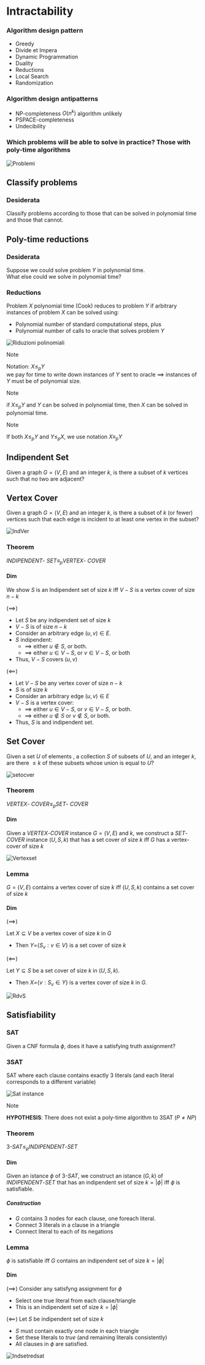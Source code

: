 # Intractability  
### Algorithm design pattern  
+ Greedy
+ Divide et Impera
+ Dynamic Programmation 
+ Duality
+ Reductions  
+ Local Search  
+ Randomization  

### Algorithm design antipatterns  
+ NP-completeness $O(n^k)$ algorithm unlikely
+ PSPACE-completeness 
+ Undecibility  

### Which problems will  be able to solve in practice? Those with poly-time algorithms  

![Problemi](./Scree/prob.png)  

## Classify problems  

### Desiderata 
 Classify problems according to those that can be solved in polynomial time and those that cannot.  

## Poly-time reductions  
### Desiderata   
Suppose we could solve problem $Y$ in polynomial time.  
What else could we solve in polynomial time? 

### Reductions  
Problem $X$ polynomial time (Cook) reduces to problem $Y$ if arbitrary instances of problem $X$ can be solved using:  
+ Polynomial number of standard computational steps, plus  
+ Polynomial number of calls to oracle that solves problem $Y$  

![Riduzioni polinomiali](./Scree/redpol.png)  

> [!NOTE]  
> Notation: $X \leq_p Y$  
> we pay for time to write down instances of $Y$ sent to oracle $\implies$ instances of $Y$ must be of polynomial size.  

> [!NOTE]  
> if $X \leq_p Y$ and $Y$ can be solved in polynomial time, then $X$ can be solved in polynomial time.  

> [!NOTE]  
> If both $X\leq_p Y$ and $Y\leq_p X$, we use notation $X \equiv_p Y$  

## Indipendent Set  
Given a graph $G=(V,E)$ and an integer $k$, is there a subset of $k$ vertices such that no two are adjacent?  

## Vertex Cover  
Given a graph $G=(V,E)$ and an integer $k$, is there a subset of $k$ (or fewer) vertices such that each edge is incident to at least one vertex in the subset?  

![IndVer](./Scree/indver.png)  

### Theorem   

$INDIPENDENT$- $SET \equiv_p VERTEX$- $COVER$  

#### Dim  

We show $S$ is an Indipendent set of size $k$ iff $V-S$ is a vertex cover of size $n-k$  

$(\implies)$  

+ Let $S$ be any indipendent set of size $k$   
+ $V-S$ is of size $n-k$  
+ Consider an arbitrary edge $(u,v) \in E$.  
+ $S$ indipendent: 
  - $\implies$ either $u \notin S$, or both.  
  - $\implies$ either $u \in V-S$, or $v \in V-S$, or both  
+ Thus, $V-S$ covers $(u,v)$  

$(\impliedby)$  

+ Let $V-S$ be any vertex cover of size $n-k$  
+ $S$ is of size $k$    
+ Consider an arbitrary edge $(u,v) \in E$  
+ $V-S$ is a vertex cover:  
  - $\implies$ either $u \in V-S$, or $v\in V-S$, or both.  
  - $\implies$ either $u \notin S$ or  $v \notin S$, or both.  
+ Thus, $S$ is and indipendent set.  

## Set Cover  
Given a set $U$ of elements , a collection $S$ of subsets of $U$, and an integer $k$, are there $\leq k$ of these subsets whose union is equal to $U$?  

![setocver](./Scree/setcover.png)  

### Theorem  
$VERTEX$- $COVER \leq_p SET$- $COVER$  

#### Dim  
Given a $VERTEX$-$COVER$ instance $G=(V,E)$ and $k$, we construct a $SET$- $COVER$ instance $(U,S,k)$ that has a set cover of size $k$ iff $G$ has a vertex-cover of size $k$  

![Vertexset](./Scree/vertexsetcover.png)  

### Lemma  
$G=(V,E)$ contains a vertex cover of size $k$ iff $(U,S,k)$ contains a set cover of size $k$  
#### Dim  
$(\implies)$  

Let $X \subseteq V$ be a vertex cover of size $k$ in $G$  
+ Then $Y=${$S_v: v \in V$} is a set cover of size $k$  

$(\impliedby)$  

Let $Y \subseteq S$ be a set cover of size $k$ in $(U,S,k)$.  
+ Then $X=${$v:S_v \in Y$} is a vertex cover of size $k$ in $G$.  

![RdvS](./Scree/vertexsetcoverred.png)  

## Satisfiability  

### SAT  
Given a CNF formula $\phi$, does it have a satisfying truth assignment?  

### 3SAT  
SAT where each clause contains exactly 3 literals (and each literal corresponds to a different variable)  

![Sat instance](./Scree/sat.png)  

> [!NOTE]  
> **HYPOTHESIS**: There does not exist a poly-time algorithm to 3SAT ($P\neq NP$)  

### Theorem  
$3$-$SAT \leq_p INDIPENDENT$-$SET$  

#### Dim  
Given an istance $\phi$ of $3$-$SAT$, we construct an istance $(G,k)$ of $INDIPENDENT$-$SET$ that has an indipendent set of size $k=|\phi|$ iff $\phi$ is satisfiable.  

##### Construction  
+ $G$ contains 3 nodes for each clause, one foreach literal.  
+ Connect 3 literals in a clause in a triangle  
+ Connect literal to each of its negations  

### Lemma  
$\phi$ is satisfiable iff $G$ contains an indipendent set of size $k=|\phi|$  

#### Dim  

$(\implies)$  Consider any satisfyng assignment for $\phi$  
+ Select one true literal from each clause/triangle  
+ This is an indipendent set of size $k=|\phi|$  

$(\impliedby)$ Let $S$ be indipendent set of size $k$  
+ $S$ must contain exactly one node in each triangle  
+ Set these literals to $true$ (and remaining literals consistently)  
+ All clauses in $\phi$ are satisfied.  

![Indsetredsat](./Scree/satindset.png)  












